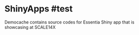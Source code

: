 # ShinyApps #test
Democache contains source codes for Essentia Shiny app that is showcasing at SCALE14X